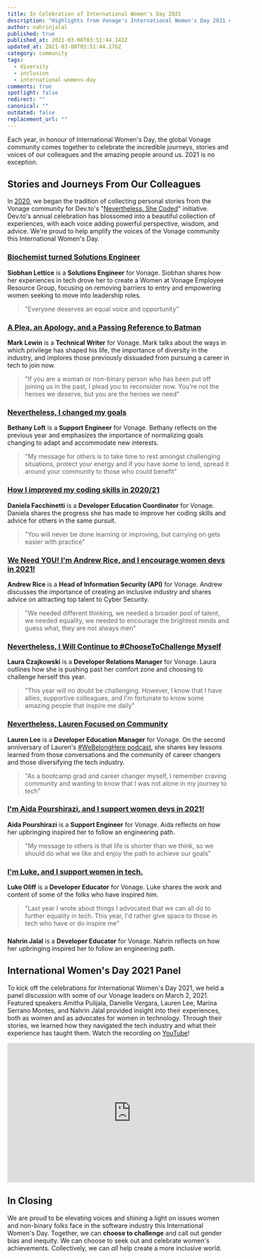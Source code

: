 ```yaml
---
title: In Celebration of International Women's Day 2021
description: "Highlights from Vonage's International Women's Day 2021 celebrations. "
author: nahrinjalal
published: true
published_at: 2021-03-08T03:51:44.141Z
updated_at: 2021-03-08T03:51:44.176Z
category: community
tags:
  - diversity
  - inclusion
  - international-womens-day
comments: true
spotlight: false
redirect: ""
canonical: ""
outdated: false
replacement_url: ""
---
```

Each year, in honour of International Women's Day, the global Vonage community comes together to celebrate the incredible journeys, stories and voices of our colleagues and the amazing people around us. 2021 is no exception.

## Stories and Journeys From Our Colleagues

In [2020](https://www.nexmo.com/legacy-blog/2020/03/10/in-celebration-of-international-womens-day-2020), we began the tradition of collecting personal stories from the Vonage community for Dev.to's "[Nevertheless, She Coded](https://dev.to/devteam/shecoded-2021-stories-from-women-building-software-and-the-allies-supporting-them-49pf)" initiative. Dev.to's annual celebration has blossomed into a beautiful collection of experiences, with each voice adding powerful perspective, wisdom, and advice. We're proud to help amplify the voices of the Vonage community this International Women's Day.

### [Biochemist turned Solutions Engineer](https://dev.to/vonagedev/biochemist-turned-solutions-engineer-23k3)

**Siobhan Lettice** is a **Solutions Engineer** for Vonage. Siobhan shares how her experiences in tech drove her to create a Women at Vonage Employee Resource Group, focusing on removing barriers to entry and empowering women seeking to move into leadership roles.

> "Everyone deserves an equal voice and opportunity"

### [A Plea, an Apology, and a Passing Reference to Batman](https://dev.to/marklewin/a-plea-an-apology-and-a-passing-reference-to-batman-pgf)

**Mark Lewin** is a **Technical Writer** for Vonage. Mark talks about the ways in which privilege has shaped his life, the importance of diversity in the industry, and implores those previously dissuaded from pursuing a career in tech to join now.

> "If you are a woman or non-binary person who has been put off joining us in the past, I plead you to reconsider now. You're not the heroes we deserve, but you are the heroes we need"

### [Nevertheless, I changed my goals](https://dev.to/bb_loft/nevertheless-i-changed-my-goals-3hnf)

**Bethany Loft** is a **Support Engineer** for Vonage. Bethany reflects on the previous year and emphasizes the importance of normalizing goals changing to adapt and accommodate new interests.  

> "My message for others is to take time to rest amongst challenging situations, protect your energy and if you have some to lend, spread it around your community to those who could benefit"

### [How I improved my coding skills in 2020/21](https://dev.to/danielaf/how-i-improved-my-coding-skills-in-2020-21-1fl5)

**Daniela Facchinetti** is a **Developer Education Coordinator** for Vonage. Daniela shares the progress she has made to improve her coding skills and advice for others in the same pursuit.

> "You will never be done learning or improving, but carrying on gets easier with practice"

### [We Need YOU! I'm Andrew Rice, and I encourage women devs in 2021!](https://dev.to/integrator9004/we-need-you-i-m-integrator9004-and-i-encourage-women-devs-in-2021-imh)

**Andrew Rice** is a **Head of Information Security (API)** for Vonage. Andrew discusses the importance of creating an inclusive industry and shares advice on attracting top talent to Cyber Security.

> "We needed different thinking, we needed a broader pool of talent, we needed equality, we needed to encourage the brightest minds and guess what, they are not always men"

### [Nevertheless, I Will Continue to #ChooseToChallenge Myself](https://dev.to/czajkowski/nevertheless-i-will-continue-to-choosetochallenge-myself-3egb)

**Laura Czajkowski** is a **Developer Relations Manager** for Vonage. Laura outlines how she is pushing past her comfort zone and choosing to challenge herself this year.

> "This year will no doubt be challenging. However, I know that I have allies, supportive colleagues, and I'm fortunate to know some amazing people that inspire me daily"

### [Nevertheless, Lauren Focused on Community](https://dev.to/lolocoding/nevertheless-lauren-focused-on-her-coding-community-13h8)

**Lauren Lee** is a **Developer Education Manager** for Vonage. On the second anniversary of Lauren's [#WeBelongHere podcast](https://webelongpodcast.com/), she shares key lessons learned from those conversations and the community of career changers and those diversifying the tech industry.

> "As a bootcamp grad and career changer myself, I remember craving community and wanting to know that I was not alone in my journey to tech"

### [I'm Aida Pourshirazi, and I support women devs in 2021!](https://dev.to/vonageaida/i-m-aida-pourshirazi-and-i-support-women-devs-in-2021-25k3)

**Aida Pourshirazi** is a **Support Engineer** for Vonage. Aida reflects on how her upbringing inspired her to follow an engineering path.

> "My message to others is that life is shorter than we think, so we should do what we like and enjoy the path to achieve our goals"

### [I'm Luke, and I support women in tech.](https://dev.to/lukeocodes/i-m-luke-and-i-support-women-in-tech-23gk)

**Luke Oliff** is a **Developer Educator** for Vonage. Luke shares the work and content of some of the folks who have inspired him.

> "Last year I wrote about things I advocated that we can all do to further equality in tech. This year, I'd rather give space to those in tech who have or do inspire me"

### []()

**Nahrin Jalal** is a **Developer Educator** for Vonage. Nahrin reflects on how her upbringing inspired her to follow an engineering path.

## International Women's Day 2021 Panel

To kick off the celebrations for International Women's Day 2021, we held a panel discussion with some of our Vonage leaders on March 2, 2021. Featured speakers Amitha Pulijala, Danielle Vergara, Lauren Lee, Marina Serrano Montes, and Nahrin Jalal provided insight into their experiences, both as women and as advocates for women in technology. Through their stories, we learned how they navigated the tech industry and what their experience has taught them. Watch the recording on [YouTube](https://youtu.be/d-cvjT4lROs)!

<iframe width="560" height="315" src="https://www.youtube.com/embed/d-cvjT4lROs" frameborder="0" allow="accelerometer; autoplay; clipboard-write; encrypted-media; gyroscope; picture-in-picture" allowfullscreen></iframe>

## In Closing

We are proud to be elevating voices and shining a light on issues women and non-binary folks face in the software industry this International Women's Day. Together, we can **choose to challenge** and call out gender bias and inequity. We can choose to seek out and celebrate women's achievements. Collectively, we can *all* help create a more inclusive world.
